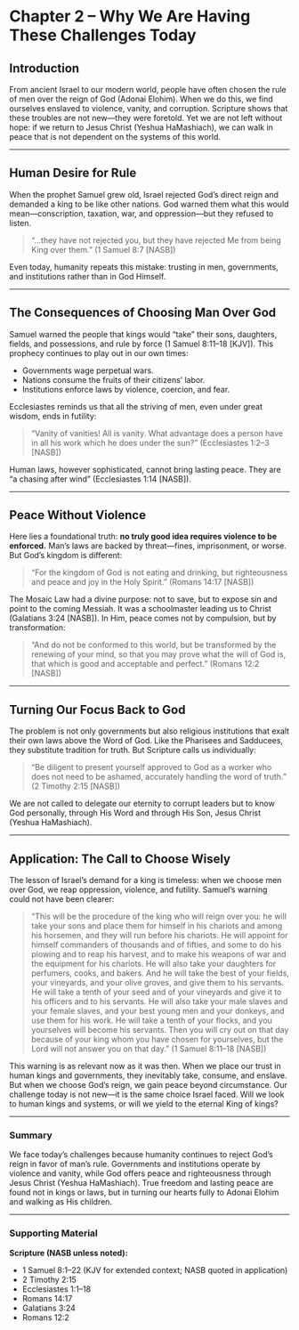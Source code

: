 # Chapter 2 – Why We Are Having These Challenges Today

## Introduction  
From ancient Israel to our modern world, people have often chosen the rule of men over the reign of God (Adonai Elohim). When we do this, we find ourselves enslaved to violence, vanity, and corruption. Scripture shows that these troubles are not new—they were foretold. Yet we are not left without hope: if we return to Jesus Christ (Yeshua HaMashiach), we can walk in peace that is not dependent on the systems of this world.

---

## Human Desire for Rule  
When the prophet Samuel grew old, Israel rejected God’s direct reign and demanded a king to be like other nations. God warned them what this would mean—conscription, taxation, war, and oppression—but they refused to listen.

> “…they have not rejected you, but they have rejected Me from being King over them.” (1 Samuel 8:7 [NASB])

Even today, humanity repeats this mistake: trusting in men, governments, and institutions rather than in God Himself.

---

## The Consequences of Choosing Man Over God  
Samuel warned the people that kings would “take” their sons, daughters, fields, and possessions, and rule by force (1 Samuel 8:11–18 [KJV]). This prophecy continues to play out in our own times:  
- Governments wage perpetual wars.  
- Nations consume the fruits of their citizens’ labor.  
- Institutions enforce laws by violence, coercion, and fear.  

Ecclesiastes reminds us that all the striving of men, even under great wisdom, ends in futility:

> “Vanity of vanities! All is vanity. What advantage does a person have in all his work which he does under the sun?” (Ecclesiastes 1:2–3 [NASB])  

Human laws, however sophisticated, cannot bring lasting peace. They are “a chasing after wind” (Ecclesiastes 1:14 [NASB]).

---

## Peace Without Violence  
Here lies a foundational truth: **no truly good idea requires violence to be enforced.** Man’s laws are backed by threat—fines, imprisonment, or worse. But God’s kingdom is different:  

> “For the kingdom of God is not eating and drinking, but righteousness and peace and joy in the Holy Spirit.” (Romans 14:17 [NASB])

The Mosaic Law had a divine purpose: not to save, but to expose sin and point to the coming Messiah. It was a schoolmaster leading us to Christ (Galatians 3:24 [NASB]). In Him, peace comes not by compulsion, but by transformation:  

> “And do not be conformed to this world, but be transformed by the renewing of your mind, so that you may prove what the will of God is, that which is good and acceptable and perfect.” (Romans 12:2 [NASB])

---

## Turning Our Focus Back to God  
The problem is not only governments but also religious institutions that exalt their own laws above the Word of God. Like the Pharisees and Sadducees, they substitute tradition for truth. But Scripture calls us individually:

> “Be diligent to present yourself approved to God as a worker who does not need to be ashamed, accurately handling the word of truth.” (2 Timothy 2:15 [NASB])

We are not called to delegate our eternity to corrupt leaders but to know God personally, through His Word and through His Son, Jesus Christ (Yeshua HaMashiach).

---

## Application: The Call to Choose Wisely  
The lesson of Israel’s demand for a king is timeless: when we choose men over God, we reap oppression, violence, and futility. Samuel’s warning could not have been clearer:  

> “This will be the procedure of the king who will reign over you: he will take your sons and place them for himself in his chariots and among his horsemen, and they will run before his chariots. He will appoint for himself commanders of thousands and of fifties, and some to do his plowing and to reap his harvest, and to make his weapons of war and the equipment for his chariots. He will also take your daughters for perfumers, cooks, and bakers. And he will take the best of your fields, your vineyards, and your olive groves, and give them to his servants. He will take a tenth of your seed and of your vineyards and give it to his officers and to his servants. He will also take your male slaves and your female slaves, and your best young men and your donkeys, and use them for his work. He will take a tenth of your flocks, and you yourselves will become his servants. Then you will cry out on that day because of your king whom you have chosen for yourselves, but the Lord will not answer you on that day.” (1 Samuel 8:11–18 [NASB])  

This warning is as relevant now as it was then. When we place our trust in human kings and governments, they inevitably take, consume, and enslave. But when we choose God’s reign, we gain peace beyond circumstance. Our challenge today is not new—it is the same choice Israel faced. Will we look to human kings and systems, or will we yield to the eternal King of kings?

---

### Summary  
We face today’s challenges because humanity continues to reject God’s reign in favor of man’s rule. Governments and institutions operate by violence and vanity, while God offers peace and righteousness through Jesus Christ (Yeshua HaMashiach). True freedom and lasting peace are found not in kings or laws, but in turning our hearts fully to Adonai Elohim and walking as His children.  

---

### Supporting Material  

**Scripture (NASB unless noted):**  
- 1 Samuel 8:1–22 (KJV for extended context; NASB quoted in application)  
- 2 Timothy 2:15  
- Ecclesiastes 1:1–18  
- Romans 14:17  
- Galatians 3:24  
- Romans 12:2  
